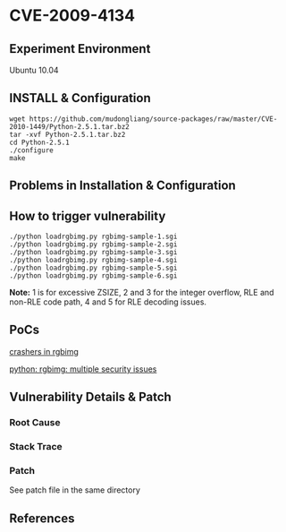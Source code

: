 # CVE-2009-4134

## Experiment Environment

Ubuntu 10.04

## INSTALL & Configuration

```
wget https://github.com/mudongliang/source-packages/raw/master/CVE-2010-1449/Python-2.5.1.tar.bz2
tar -xvf Python-2.5.1.tar.bz2
cd Python-2.5.1
./configure
make
```

## Problems in Installation & Configuration


## How to trigger vulnerability

```
./python loadrgbimg.py rgbimg-sample-1.sgi
./python loadrgbimg.py rgbimg-sample-2.sgi
./python loadrgbimg.py rgbimg-sample-3.sgi
./python loadrgbimg.py rgbimg-sample-4.sgi
./python loadrgbimg.py rgbimg-sample-5.sgi
./python loadrgbimg.py rgbimg-sample-6.sgi
```

**Note:** 1 is for excessive ZSIZE, 2 and 3 for the integer overflow, RLE and non-RLE code path, 4 and 5 for RLE decoding issues. 

## PoCs

[crashers in rgbimg](https://bugs.python.org/issue8678)

[python: rgbimg: multiple security issues](https://bugzilla.redhat.com/show_bug.cgi?id=541698)

## Vulnerability Details & Patch

### Root Cause

### Stack Trace

### Patch

See patch file in the same directory

## References
